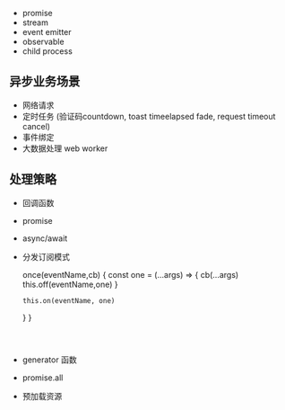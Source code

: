 - promise
- stream
- event emitter
- observable
- child process
## 异步业务场景

- 网络请求
- 定时任务 (验证码countdown, toast timeelapsed fade, request timeout cancel)
- 事件绑定
- 大数据处理 web worker

## 处理策略

- 回调函数

- promise

- async/await

- 分发订阅模式


    once(eventName,cb) {
      const one = (...args) => {
        cb(...args)
        this.off(eventName,one)
      }

      this.on(eventName, one)
    }
  }
  ```



- generator 函数

- promise.all

- 预加载资源
